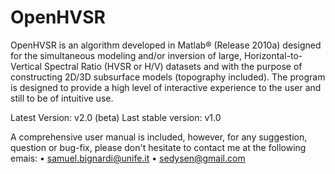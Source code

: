 # OpenHVSR
OpenHVSR is an algorithm developed in Matlab® (Release 2010a) designed for the simultaneous modeling and/or inversion of large, Horizontal-to-Vertical Spectral Ratio (HVSR or H/V) datasets and with the purpose of constructing 2D/3D subsurface models (topography included). The program is designed to provide a high level of interactive experience to the user and still to be of intuitive use.

Latest Version: v2.0 (beta)
Last stable version: v1.0

A comprehensive user manual is included,
however, for any suggestion, question or bug-fix, please don't hesitate to contact me at the following emais:
• samuel.bignardi@unife.it
• sedysen@gmail.com

